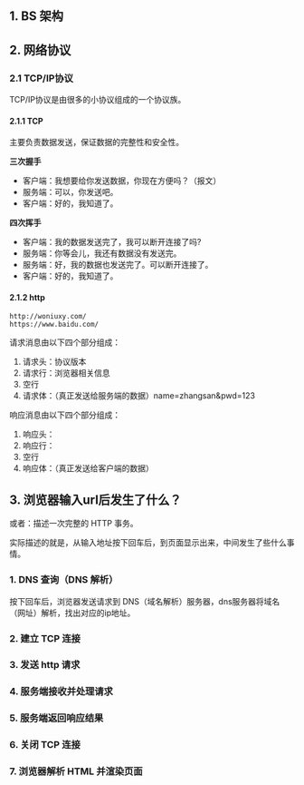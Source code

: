 ## 1. BS 架构

## 2. 网络协议

### 2.1 TCP/IP协议

TCP/IP协议是由很多的小协议组成的一个协议族。

#### 2.1.1 TCP

主要负责数据发送，保证数据的完整性和安全性。

**三次握手**

- 客户端：我想要给你发送数据，你现在方便吗？（报文）
- 服务端：可以，你发送吧。
- 客户端：好的，我知道了。

**四次挥手**

- 客户端：我的数据发送完了，我可以断开连接了吗?
- 服务端：你等会儿，我还有数据没有发送完。
- 服务端：好，我的数据也发送完了。可以断开连接了。
- 客户端：好的，我知道了。

#### 2.1.2 http

```
http://woniuxy.com/
https://www.baidu.com/
```

请求消息由以下四个部分组成：

1. 请求头：协议版本
2. 请求行：浏览器相关信息
3. 空行
4. 请求体：（真正发送给服务端的数据）name=zhangsan&pwd=123

响应消息由以下四个部分组成：

1. 响应头：
2. 响应行：
3. 空行
4. 响应体：（真正发送给客户端的数据）

## 3. 浏览器输入url后发生了什么？

或者：描述一次完整的 HTTP 事务。

实际描述的就是，从输入地址按下回车后，到页面显示出来，中间发生了些什么事情。

### 1. DNS 查询（DNS 解析）

按下回车后，浏览器发送请求到 DNS（域名解析）服务器，dns服务器将域名（网址）解析，找出对应的ip地址。

### 2. 建立 TCP 连接

### 3. 发送 http 请求

### 4. 服务端接收并处理请求

### 5. 服务端返回响应结果

### 6. 关闭 TCP 连接

### 7. 浏览器解析 HTML 并渲染页面













